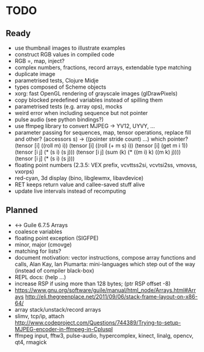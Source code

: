 # TODO

## Ready

* use thumbnail images to illustrate examples
* construct RGB values in compiled code
* RGB =, map, inject?
* complex numbers, fractions, record arrays, extendable type matching
* duplicate image
* parametrised tests, Clojure Midje
* types composed of Scheme objects
* xorg: fast OpenGL rendering of grayscale images (glDrawPixels)
* copy blocked predefined variables instead of spilling them
* parametrised tests (e.g. array ops), mocks
* weird error when including sequence but not pointer
* pulse audio (see python bindings?)
* use ffmpeg library to convert MJPEG -> YV12, UYVY, ...
* parameter passing for sequences, map, tensor operations, replace fill and other?
    (accessors s) -> ((pointer stride count) ...) which pointer?
    (tensor [i] ((roll m) i))
    (tensor [i] ((roll (+ m s) i))
    (tensor [i] (get m i 1))
    (tensor [i j] (* (s i) (s j)))
    (tensor [i j] (sum (k) (* ((m i) k) ((m k) j))))
    (tensor [i j] (* (s i) (s j)))
* floating point numbers (2.3.5: VEX prefix, vcvttss2si, vcvtsi2ss, vmovss, vxorps)
* red-cyan, 3d display (bino, libglewmx, libavdevice)
* RET keeps return value and callee-saved stuff alive
* update live intervals instead of recomputing

## Planned

* <-> Guile 6.7.5 Arrays
* coalesce variables
* floating point exception (SIGFPE)
* minor, major (cmovge)
* matching for lists?
* document motivation: vector instructions, compose array functions and calls,
  Alan Kay, Ian Piumarta: mini-languages which step out of the way (instead of compiler black-box)
* REPL docs: (help ...)
* increase RSP if using more than 128 bytes; (ptr <int> RSP offset -8)
* https://www.gnu.org/software/guile/manual/html_node/Arrays.html#Arrays
  http://eli.thegreenplace.net/2011/09/06/stack-frame-layout-on-x86-64/
* array stack/unstack/record arrays
* slimv, tcp/ip, attach
  http://www.codeproject.com/Questions/744389/Trying-to-setup-MJPEG-encoder-in-ffmpeg-in-Cpluspl
* ffmpeg input, fftw3, pulse-audio, hypercomplex, kinect, linalg, opencv, qt4, rmagick
